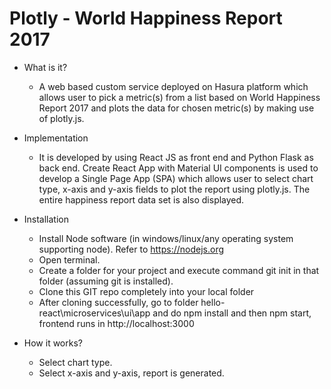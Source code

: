 # Plotly - World Happiness Report 2017
* What is it?
  * A web based custom service deployed on Hasura platform which allows user to pick a metric(s) from a list based on World Happiness Report 2017 and plots the data for chosen metric(s) by making use of plotly.js.

* Implementation
  * It is developed by using React JS as front end and Python Flask as back end.
Create React App with Material UI components is used to develop a Single Page App (SPA) which allows user to select chart type, x-axis and y-axis fields to plot the report using plotly.js. The entire happiness report data set is also displayed.
 
* Installation
  * Install Node software (in windows/linux/any operating system supporting node). Refer to https://nodejs.org
  * Open terminal.
  * Create a folder for your project and execute command git init in that folder (assuming git is installed).
  * Clone this GIT repo completely into your local folder
  * After cloning successfully, go to folder hello-react\microservices\ui\app and do npm install and then npm start, frontend runs in   http://localhost:3000

* How it works?
  * Select chart type.
  * Select x-axis and y-axis, report is generated.
